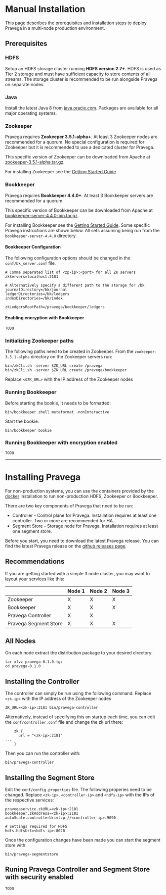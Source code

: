 <!--
Copyright (c) 2017 Dell Inc., or its subsidiaries. All Rights Reserved.

Licensed under the Apache License, Version 2.0 (the "License");
you may not use this file except in compliance with the License.
You may obtain a copy of the License at

    http://www.apache.org/licenses/LICENSE-2.0
-->
# Manual Installation

This page describes the prerequisites and installation steps to deploy Pravega in a multi-node production environment.

## Prerequisites

### HDFS

Setup an HDFS storage cluster running **HDFS version 2.7+**. HDFS is used as Tier 2 storage and must have
sufficient capacity to store contents of all streams. The storage cluster is recommended to be run
alongside Pravega on separate nodes.

### Java

Install the latest Java 8 from [java.oracle.com](http://java.oracle.com). Packages are available
for all major operating systems.

### Zookeeper

Pravega requires **Zookeeper 3.5.1-alpha+**. At least 3 Zookeeper nodes are recommended for a quorum. No special configuration is required for Zookeeper but it is recommended to use a dedicated cluster for Pravega.

This specific version of Zookeeper can be downloaded from Apache at [zookeeper-3.5.1-alpha.tar.gz](https://archive.apache.org/dist/zookeeper/zookeeper-3.5.1-alpha/zookeeper-3.5.1-alpha.tar.gz).

For installing Zookeeper see the [Getting Started Guide](http://zookeeper.apache.org/doc/r3.5.1-alpha/zookeeperStarted.html).

### Bookkeeper

Pravega requires **Bookkeeper 4.4.0+**. At least 3 Bookkeeper servers are recommended for a quorum.

This specific version of Bookkeeper can be downloaded from Apache at [bookkeeper-server-4.4.0-bin.tar.gz](https://archive.apache.org/dist/bookkeeper/bookkeeper-4.4.0//bookkeeper-server-4.4.0-bin.tar.gz).

For installing Bookkeeper see the [Getting Started Guide](http://bookkeeper.apache.org/docs/r4.4.0/bookkeeperStarted.html).
Some specific Pravega instructions are shown below. All sets assuming being run from the `bookkeeper-server-4.4.0` directory.

#### Bookkeeper Configuration

The following configuration options should be changed in the `conf/bk_server.conf` file.

```
# Comma separated list of <zp-ip>:<port> for all ZK servers
zkServers=localhost:2181

# Alternatively specify a different path to the storage for /bk
journalDirectory=/bk/journal
ledgerDirectories=/bk/ledgers
indexDirectories=/bk/index

zkLedgersRootPath=/pravega/bookkeeper/ledgers
```

#### Enabling encryption with Bookkeeper
`TODO`

### Initializing Zookeeper paths

The following paths need to be created in Zookeeper. From the `zookeeper-3.5.1-alpha` directory on the Zookeeper servers run:

```
bin/zkCli.sh -server $ZK_URL create /pravega
bin/zkCli.sh -server $ZK_URL create /pravega/bookkeeper
```
Replace `<$ZK_URL>` with the IP address of the Zookeeper nodes

### Running Bookkeeper

Before starting the bookie, it needs to be formatted:

```
bin/bookkeeper shell metaformat -nonInteractive
```

Start the bookie:

```
bin/bookkeeper bookie
```
### Running Bookkeeper with encryption enabled
`TODO`

---
# Installing Pravega

For non-production systems, you can use the containers provided by the [docker](docker-swarm.md) installation to run non-production HDFS, Zookeeper or Bookkeeper.

There are two key components of Pravega that need to be run:
- Controller - Control plane for Pravega. Installation requires at least one controller. Two or more are recommended for HA.
- Segment Store - Storage node for Pravega. Installation requires at least one segment store.

Before you start, you need to download the latest Pravega release. You can find the latest Pravega release on the [github releases page](https://github.com/pravega/pravega/releases).

## Recommendations

If you are getting started with a simple 3 node cluster, you may want to layout your services like this:

|                       | Node 1 | Node 2 | Node 3 |
| --------------------- | ------ | ------ | ------ |
| Zookeeper             | X      | X      | X      |
| Bookkeeper            | X      | X      | X      |
| Pravega Controller    | X      | X      |        |
| Pravega Segment Store | X      | X      | X      |

## All Nodes

On each node extract the distribution package to your desired directory:

```
tar xfvz pravega-0.1.0.tgz
cd pravega-0.1.0
```

## Installing the Controller

The controller can simply be run using the following command. Replace `<zk-ip>` with the IP address of the Zookeeper nodes

```
ZK_URL=<zk-ip>:2181 bin/pravega-controller
```

Alternatively, instead of specifying this on startup each time, you can edit the `conf/controller.conf` file and change the zk url there:

```
    zk {
      url = "<zk-ip>:2181"
...
    }
```

Then you can run the controller with:

```
bin/pravega-controller
```

## Installing the Segment Store

Edit the `conf/config.properties` file. The following properies need to be changed. Replace `<zk-ip>`, `<controller-ip>` and `<hdfs-ip>` with the IPs of the respective services:

```
pravegaservice.zkURL=<zk-ip>:2181
bookkeeper.zkAddress=<zk-ip>:2181
autoScale.controllerUri=tcp://<controller-ip>:9090

# Settings required for HDFS
hdfs.hdfsUrl=<hdfs-ip>:8020
```

Once the configuration changes have been made you can start the segment store with:

```
bin/pravega-segmentstore
```
## Runing Pravega Controller and Segment Store with security enabled
`TODO`